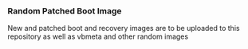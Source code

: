 ### Random Patched Boot Image
New and patched boot and recovery images are to be uploaded to this repository as well as vbmeta and other random images
